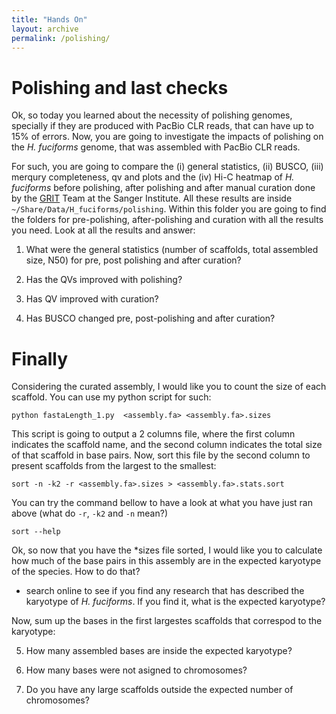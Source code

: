 ```yaml
---
title: "Hands On"
layout: archive
permalink: /polishing/
---  
```


# Polishing and last checks

Ok, so today you learned about the necessity of polishing genomes, specially if they are produced with PacBio CLR reads, that can have up to 15% of errors. Now, you are going to investigate the impacts of polishing on the *H. fuciforms* genome, that was assembled with PacBio CLR reads.  

For such, you are going to compare the (i) general statistics, (ii) BUSCO, (iii) merqury completeness, qv and plots and the (iv) Hi-C heatmap of *H. fuciforms* before polishing, after polishing and after manual curation done by the [GRIT](https://www.sanger.ac.uk/group/genome-reference-informatics-team/) Team at the Sanger Institute. All these results are inside `~/Share/Data/H_fuciforms/polishing`. Within this folder you are going to find the folders for pre-polishing, after-polishing and curation with all the results you need. Look at all the results and answer:

1. What were the general statistics (number of scaffolds, total assembled size, N50) for pre, post polishing and after curation?

2. Has the QVs improved with polishing?

3. Has QV improved with curation?

4. Has BUSCO changed pre, post-polishing and after curation?


# Finally

Considering the curated assembly, I would like you to count the size of each scaffold. You can use my python script for such:

```console  
python fastaLength_1.py  <assembly.fa> <assembly.fa>.sizes
```  

This script is going to output a 2 columns file, where the first column indicates the scaffold name, and the second column indicates the total size of that scaffold in base pairs. Now, sort this file by the second column to present scaffolds from the largest to the smallest:

```console  
sort -n -k2 -r <assembly.fa>.sizes > <assembly.fa>.stats.sort
```  

You can try the command bellow to have a look at what you have just ran above (what do `-r`, `-k2` and `-n` mean?)
```console  
sort --help
```


Ok, so now that you have the \*sizes file sorted, I would like you to calculate how much of the base pairs in this assembly are in the expected karyotype of the species. How to do that?

- search online to see if you find any research that has described the karyotype of *H. fuciforms*. If you find it, what is the expected karyotype?

Now, sum up the bases in the first largestes scaffolds that correspod to the karyotype:  

5. How many assembled bases are inside the expected karyotype? 

6. How many bases were not asigned to chromosomes?

7. Do you have any large scaffolds outside the expected number of chromosomes?
